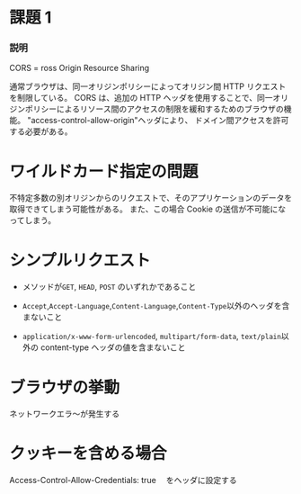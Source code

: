 # 課題 1

### 説明

CORS = ross Origin Resource Sharing

通常ブラウザは、同一オリジンポリシーによってオリジン間 HTTP リクエストを制限している。
CORS は、追加の HTTP ヘッダを使用することで、同一オリジンポリシーによるリソース間のアクセスの制限を緩和するためのブラウザの機能。
"access-control-allow-origin"ヘッダにより、 ドメイン間アクセスを許可する必要がある。

# ワイルドカード指定の問題

不特定多数の別オリジンからのリクエストで、そのアプリケーションのデータを取得できてしまう可能性がある。
また、この場合 Cookie の送信が不可能になってしまう。

# シンプルリクエスト

- メソッドが`GET`, `HEAD`, `POST` のいずれかであること

- `Accept`,`Accept-Language`,`Content-Language`,`Content-Type`以外のヘッダを含まないこと

- `application/x-www-form-urlencoded`, `multipart/form-data`, `text/plain`以外の content-type ヘッダの値を含まないこと

# ブラウザの挙動

ネットワークエラ〜が発生する

# クッキーを含める場合

Access-Control-Allow-Credentials: true 　をヘッダに設定する
